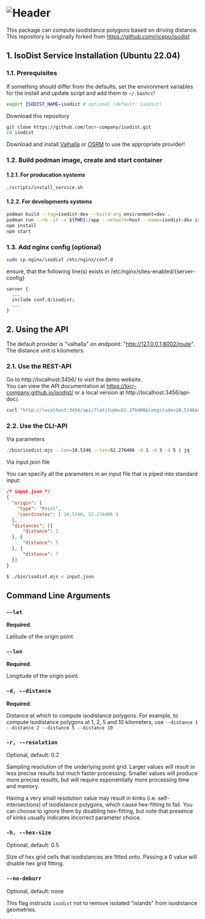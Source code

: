 # ![Header][0]

This package can compute isodistance polygons based on driving distance.  
This repository is originally forked from https://github.com/ricepo/isodist

## 1. IsoDist Service Installation (Ubuntu 22.04)

### 1.1. Prerequisites

If something should differ from the defaults, set the environment variables for the install and update script and add them to `~/.bashrc`!

```bash
export ISODIST_NAME=isodist # optional (default: isodist)
```

Download this repository

```bash
git clone https://github.com/locr-company/isodist.git
cd isodist
```

Download and install [Valhalla](https://github.com/valhalla/valhalla) or [OSRM](https://github.com/Project-OSRM/osrm-backend) to use the appropriate provider!

### 1.2. Build podman image, create and start container

#### 1.2.1. For producation systems

```bash
./scripts/install_service.sh
```

#### 1.2.2. For developments systems

```bash
podman build --tag=isodist-dev --build-arg environment=dev .
podman run --rm -it -v ${PWD}:/app --network=host --name=isodist-dev isodist-dev /bin/bash
npm install
npm start
```

### 1.3. Add nginx config (optional)

```bash
sudo cp nginx/isodist /etc/nginx/conf.d
```

ensure, that the following line(s) exists in /etc/nginx/sites-enabled/{server-config}

```nginx
server {
  ...
  include conf.d/isodist;
  ...
}
```

## 2. Using the API

The default provider is "valhalla" on endpoint: "http://127.0.0.1:8002/route".  
The distance unit is kilometers.  

### 2.1. Use the REST-API

Go to http://localhost:3456/ to visit the demo website.  
You can view the API documentation at https://locr-company.github.io/isodist/ or a local version at http://localhost:3456/api-doc/.

```bash
curl "http://localhost:3456/api/?latitude=52.276406&longitude=10.5346&distances=1,3,5" | jq
```

### 2.2. Use the CLI-API

Via parameters

```bash
./bin/isodist.mjs --lon=10.5346 --lat=52.276406 -d 1 -d 3 -d 5 | jq
```

Via input.json file

You can specify all the parameters in an input file that is piped into standard input:

```json
/* input.json */
{
  "origin": {
    "type": "Point",
    "coordinates": [ 10.5346, 52.276406 ]
  },
  "distances": [{
      "distance": 2
  }, {
      "distance": 5
  }, {
      "distance": 7
  }]
}
```

```sh
$ ./bin/isodist.mjs < input.json
```


## Command Line Arguments

### `--lat`
**Required**.

Latitude of the origin point.

### `--lon`
**Required**.

Longitude of the origin point.

### `-d, --distance`
**Required**.

Distance at which to compute isodistance polygons.
For example, to compute isodistance polygons at 1, 2, 5 and 10 kilometers, use
`--distance 1 --distance 2 --distance 5 --distance 10`

### `-r, --resolution`
Optional, default: 0.2

Sampling resolution of the underlying point grid. Larger values will result in less precise
results but much faster processing. Smaller values will produce more precise results, but will
require exponentially more processing time and memory.

Having a very small resolution value may result in kinks (i.e. self-intersections) of isodistance
polygons, which cause hex-fitting to fail. You can choose to ignore them by disabling hex-fitting,
but note that presence of kinks usually indicates incorrect parameter choice.


### `-h, --hex-size`
Optional, default: 0.5

Size of hex grid cells that isodistances are fitted onto. Passing a 0 value will disable
hex grid fitting.


### `--no-deburr`
Optional, default: none

This flag instructs `isodist` not to remove isolated "islands" from isodistance geometries.


[0]: media/isodist.png
[1]: https://download.geofabrik.de
